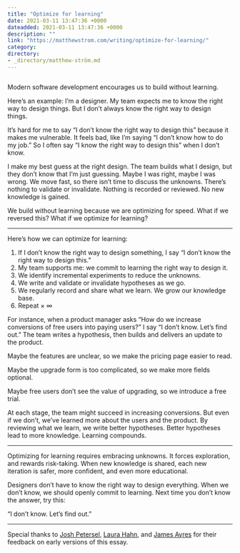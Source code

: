 ```yaml
---
title: "Optimize for learning"
date: 2021-03-11 13:47:36 +0000
dateadded: 2021-03-11 13:47:36 +0000
description: ""
link: "https://matthewstrom.com/writing/optimize-for-learning/"
category:
directory:
- _directory/matthew-ström.md
---
```

<figure data-type="image"><img src="https://matthewstrom.com/images/learning-0.jpg" alt=""></figure>
<p>Modern software development encourages us to build without learning.</p>
<p>Here’s an example: I’m a designer. My team expects me to know the right way to design things. But I don’t always know the right way to design things.</p>
<p>It’s hard for me to say “I don’t know the right way to design this” because it makes me vulnerable. It feels bad, like I’m saying “I don’t know how to do my job.” So I often say “I know the right way to design this” when I don’t know.</p>
<p>I make my best guess at the right design. The team builds what I design, but they don’t know that I’m just guessing. Maybe I was right, maybe I was wrong. We move fast, so there isn’t time to discuss the unknowns. There’s nothing to validate or invalidate. Nothing is recorded or reviewed. No new knowledge is gained.</p>
<p>We build without learning because we are optimizing for speed. What if we reversed this? What if we optimize for learning?</p>
<hr>
<p>Here’s how we can optimize for learning:</p>
<ol>
<li>If I don’t know the right way to design something, I say “I don’t know the right way to design this.”</li>
<li>My team supports me: we commit to learning the right way to design it.</li>
<li>We identify incremental experiments to reduce the unknowns.</li>
<li>We write and validate or invalidate hypotheses as we go.</li>
<li>We regularly record and share what we learn. We grow our knowledge base.</li>
<li>Repeat × ∞</li>
</ol>
<p>For instance, when a product manager asks “How do we increase conversions of free users into paying users?” I say “I don’t know. Let’s find out.” The team writes a hypothesis, then builds and delivers an update to the product.</p>
<p>Maybe the features are unclear, so we make the pricing page easier to read.</p>
<p>Maybe the upgrade form is too complicated, so we make more fields optional.</p>
<p>Maybe free users don’t see the value of upgrading, so we introduce a free trial.</p>
<p>At each stage, the team might succeed in increasing conversions. But even if we don’t, we’ve learned more about the users and the product. By reviewing what we learn, we write better hypotheses. Better hypotheses lead to more knowledge. Learning compounds.</p>
<hr>
<p>Optimizing for learning requires embracing unknowns. It forces exploration, and rewards risk-taking. When new knowledge is shared, each new iteration is safer, more confident, and even more educational.</p>
<p>Designers don’t have to know the right way to design everything. When we don’t know, we should openly commit to learning. Next time you don’t know the answer, try this:</p>
<p>“I don’t know. Let’s find out.”</p>
<hr>
<p>Special thanks to <a href="http://joshpetersel.com/" target="_blank" rel="noopener">Josh Petersel</a>, <a href="https://twitter.com/lauradhahn" target="_blank" rel="noopener">Laura Hahn</a>, and <a href="https://twitter.com/__J_A_M_E_S" target="_blank" rel="noopener">James Ayres</a> for their feedback on early versions of this essay.</p>
